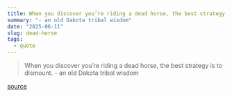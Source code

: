 ```yaml
---
title: When you discover you’re riding a dead horse, the best strategy is to dismount.
summary: "- an old Dakota tribal wisdom"
date: "2025-06-11"
slug: dead-horse
tags:
  - quote
---
```


> When you discover you’re riding a dead horse, the best strategy is to dismount. - an old Dakota tribal wisdom

[source](https://blog.itil.org/2012/12/when-you-discover-youre-riding-a-dead-horse-the-best-strategy-is-to-dismount/)
